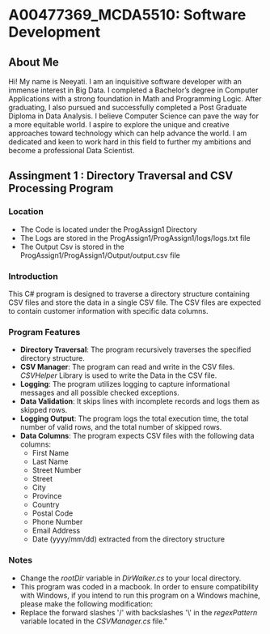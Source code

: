 # A00477369_MCDA5510: Software Development

## About Me
Hi! My name is Neeyati. I am an inquisitive software developer with an immense interest in Big Data. I completed a Bachelor’s degree in Computer Applications with a strong foundation in Math and Programming Logic. After graduating, I also pursued and successfully completed a Post Graduate Diploma in Data Analysis. I believe Computer Science can pave the way for a more equitable world. I aspire to explore the unique and creative approaches toward technology which can help advance the world. I am dedicated and keen to work hard in this field to further my ambitions and become a professional Data Scientist.

## Assingment 1 : Directory Traversal and CSV Processing Program

### Location
- The Code is located under the ProgAssign1 Directory
- The Logs are stored in the ProgAssign1/ProgAssign1/logs/logs.txt file
- The Output Csv is stored in the ProgAssign1/ProgAssign1/Output/output.csv file

### Introduction
This C# program is designed to traverse a directory structure containing CSV files and store the data in a single CSV file. The CSV files are expected to contain customer information with specific data columns.

### Program Features

- **Directory Traversal**: The program recursively traverses the specified directory structure.
- **CSV Manager**: The program can read and write in the CSV files. *CSVHelper* Library is used to write the Data in the CSV file.
- **Logging**: The program utilizes logging to capture informational messages and all possible checked exceptions.
- **Data Validation**: It skips lines with incomplete records and logs them as skipped rows.
- **Logging Output**: The program logs the total execution time, the total number of valid rows, and the total number of skipped rows.
- **Data Columns**: The program expects CSV files with the following data columns:
  - First Name
  - Last Name
  - Street Number
  - Street
  - City
  - Province
  - Country
  - Postal Code
  - Phone Number
  - Email Address
  - Date (yyyy/mm/dd) extracted from the directory structure

### Notes
- Change the _rootDir_ variable in _DirWalker.cs_ to your local directory.
- This program was coded in a macbook. In order to ensure compatibility with Windows, if you intend to run this program on a Windows machine, please make the following modification:
- Replace the forward slashes '/' with backslashes '\\' in the _regexPattern_ variable located in the _CSVManager.cs_ file."

